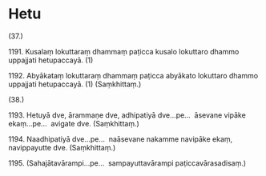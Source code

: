 # Hetu

(37.)

1191\. Kusalaṃ lokuttaraṃ dhammaṃ paṭicca kusalo lokuttaro dhammo uppajjati hetupaccayā. (1)

1192\. Abyākataṃ lokuttaraṃ dhammaṃ paṭicca abyākato lokuttaro dhammo uppajjati hetupaccayā. (1) (Saṃkhittaṃ.)

(38.)

1193\. Hetuyā dve, ārammaṇe dve, adhipatiyā dve…pe…  āsevane vipāke ekaṃ…pe…  avigate dve. (Saṃkhittaṃ.)

1194\. Naadhipatiyā dve…pe…  naāsevane nakamme navipāke ekaṃ, navippayutte dve. (Saṃkhittaṃ.)

1195\. (Sahajātavārampi…pe…  sampayuttavārampi paṭiccavārasadisaṃ.)

